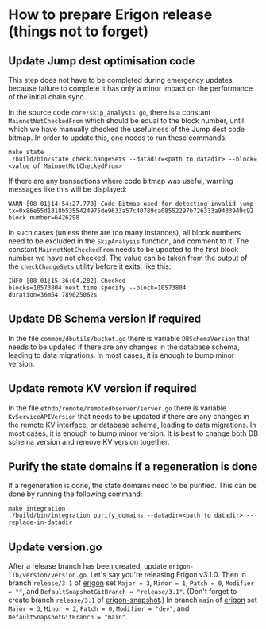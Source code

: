 # How to prepare Erigon release (things not to forget)

## Update Jump dest optimisation code
This step does not have to be completed during emergency updates, because failure to complete it has only a minor impact on the
performance of the initial chain sync.

In the source code `core/skip_analysis.go`, there is a constant `MainnetNotCheckedFrom` which should be equal to the block number,
until which we have manually checked the usefulness of the Jump dest code bitmap. In order to update this, one needs to run these
commands:
````
make state
./build/bin/state checkChangeSets --datadir=<path to datadir> --block=<value of MainnetNotCheckedFrom>
````
If there are any transactions where code bitmap was useful, warning messages like this will be displayed:
````
WARN [08-01|14:54:27.778] Code Bitmap used for detecting invalid jump tx=0x86e55d1818b5355424975de9633a57c40789ca08552297b726333a9433949c92 block number=6426298
````
In such cases (unless there are too many instances), all block numbers need to be excluded in the `SkipAnalysis` function, and comment to it. The constant `MainnetNotCheckedFrom` needs to be updated to the first block number we have not checked. The value can be taken from the output of the `checkChangeSets`
utility before it exits, like this:
````
INFO [08-01|15:36:04.282] Checked                                  blocks=10573804 next time specify --block=10573804 duration=36m54.789025062s
````

## Update DB Schema version if required

In the file `common/dbutils/bucket.go` there is variable `DBSchemaVersion` that needs to be updated if there are any changes in the database schema, leading to data migrations.
In most cases, it is enough to bump minor version.

## Update remote KV version if required

In the file `ethdb/remote/remotedbserver/server.go` there is variable `KvServiceAPIVersion` that needs to be updated if there are any changes in the remote KV interface, or
database schema, leading to data migrations.
In most cases, it is enough to bump minor version. It is best to change both DB schema version and remove KV version together.

## Purify the state domains if a regeneration is done

If a regeneration is done, the state domains need to be purified. This can be done by running the following command:
````
make integration
./build/bin/integration purify_domains --datadir=<path to datadir> --replace-in-datadir
````

## Update version.go

After a release branch has been created, update `erigon-lib/version/version.go`.
Let's say you're releasing Erigon v3.1.0.
Then in branch `release/3.1` of [erigon](https://github.com/erigontech/erigon) set `Major = 3`, `Minor = 1`, `Patch = 0`, `Modifier = ""`, and `DefaultSnapshotGitBranch = "release/3.1"`. (Don't forget to create branch `release/3.1` of [erigon-snapshot](https://github.com/erigontech/erigon-snapshot).)
In branch `main` of [erigon](https://github.com/erigontech/erigon) set `Major = 3`, `Minor = 2`, `Patch = 0`, `Modifier = "dev"`, and `DefaultSnapshotGitBranch = "main"`.
